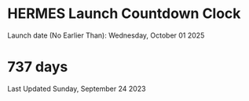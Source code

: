 # HERMES Launch Countdown Clock

Launch date (No Earlier Than): Wednesday, October 01 2025
# 737 days

Last Updated Sunday, September 24 2023